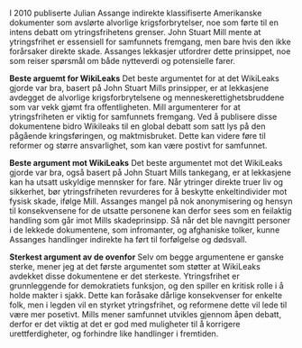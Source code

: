 I 2010 publiserte Julian Assange indirekte klassifiserte Amerikanske dokumenter som avslørte alvorlige krigsforbrytelser, noe som førte til en intens debatt om ytringsfrihetens grenser. John Stuart Mill mente at ytringsfrihet er essensiell for samfunnets fremgang, men bare hvis den ikke forårsaker direkte skade. Assanges lekkasjer utfordrer dette prinsippet, noe som reiser spørsmål om både nytteverdi og potensielle farer.

**Beste arguemt for WikiLeaks**
Det beste argumentet for at det WikiLeaks gjorde var bra, basert på John Stuart Mills prinsipper, er at lekkasjene avdegget de alvorlige krigsforbrytelsene og menneskerettighetsbruddene som var vekk gjømt fra offentligheten. Mill argumenterer for at ytringsfriheten er viktig for samfunnets fremgang. Ved å publisere disse dokumentene bidro Wikileaks til en global debatt som satt lys på den pågående kringsføringen, og maktmisbruket. Dette kan videre føre til reformer og større ansvarlighet, som kan være postivt for samfunnet.

**Beste argument mot WikiLeaks**
Det beste argumentet mot det  WikiLeaks gjorde var bra, også basert på John Stuart Mills tankegang, er at lekkasjene kan ha utsatt uskyldige mennsker for fare. Når ytringer direkte truer liv og sikkerhet, bør ytringsfriheten revurderes for å beskytte enkeltindivider mot fysisk skade, ifølge Mill. Assanges mangel på nok anonymisering og hensyn til konsekvensene for de utsatte personene kan derfor sees som en feilaktig handling som går imot Mills skadeprinsipp. Så når det ble navngitt personer i de lekkede dokumentene, som infromanter, og afghaniske tolker, kunne Assanges handlinger indirekte ha ført til forfølgelse og dødsvall.

**Sterkest argument av de ovenfor**
Selv om begge argumentene er ganske sterke, mener jeg at det første argumentet som støtter at WikiLeaks avdekket disse dokumentene er det sterkeste. Ytringsfrihet er grunnleggende for demokratiets funksjon, og den spiller en kritisk rolle i å holde makter i sjakk. Dette kan foråsake dårlige konsekvenser for enkelte folk, men i legden vil en styrket ytringsfrihet, og reformene dette vil lede til være mer posetivt. Mills mener samfunnet utvikles gjennom åpen debatt, derfor er det viktig at det er god med muligheter til å korrigere urettferdigheter, og forhindre like handlinger i fremtiden.